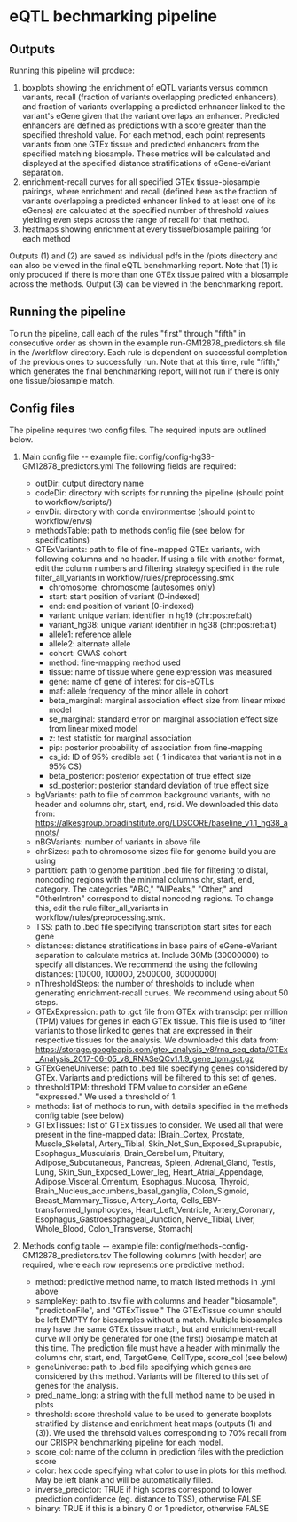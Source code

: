# eQTL bechmarking pipeline

## Outputs
Running this pipeline will produce:
1. boxplots showing the enrichment of eQTL variants versus common variants, recall (fraction of variants overlapping predicted enhancers), and fraction of variants overlapping a predicted enhnancer linked to the variant's eGene given that the variant overlaps an enhancer. Predicted enhancers are defined as predictions with a score greater than the specified threshold value. For each method, each point represents variants from one GTEx tissue and predicted enhancers from the specified matching biosample. These metrics will be calculated and displayed at the specified distance stratifications of eGene-eVariant separation.
2. enrichment-recall curves for all specified GTEx tissue-biosample pairings, where enrichment and recall (defined here as the fraction of variants overlapping a predicted enhancer linked to at least one of its eGenes) are calculated at the specified number of threshold values yielding even steps across the range of recall for that method.
3. heatmaps showing enrichment at every tissue/biosample pairing for each method

Outputs (1) and (2) are saved as individual pdfs in the /plots directory and can also be viewed in the final eQTL benchmarking report. Note that (1) is only produced if there is more than one GTEx tissue paired with a biosample across the methods. Output (3) can be viewed in the benchmarking report.

## Running the pipeline
To run the pipeline, call each of the rules "first" through "fifth" in consecutive order as shown in the example run-GM12878_predictors.sh file in the /workflow directory. Each rule is dependent on successful completion of the previous ones to successfully run. Note that at this time, rule "fifth," which generates the final benchmarking report, will not run if there is only one tissue/biosample match.

## Config files
The pipeline requires two config files. The required inputs are outlined below.
1. Main config file -- example file: config/config-hg38-GM12878_predictors.yml
The following fields are required:
    - outDir: output directory name
    - codeDir: directory with scripts for running the pipeline (should point to workflow/scripts/)
    - envDir: directory with conda environmentse (should point to workflow/envs)
    - methodsTable: path to methods config file (see below for specifications)
    - GTExVariants: path to file of fine-mapped GTEx variants, with following columns and no header. If using a file with another format, edit the column numbers and filtering strategy specified in the rule filter_all_variants in workflow/rules/preprocessing.smk
      - chromosome:      chromosome (autosomes only)
      - start:   start position of variant (0-indexed)
      - end:     end position of variant (0-indexed)
      - variant: unique variant identifier in hg19 (chr:pos:ref:alt)
      - variant_hg38:    unique variant identifier in hg38 (chr:pos:ref:alt)
      - allele1: reference allele 
      - allele2: alternate allele
      - cohort:  GWAS cohort
      - method:  fine-mapping method used
      - tissue:  name of tissue where gene expression was measured
      - gene:    name of gene of interest for cis-eQTLs
      - maf:     allele frequency of the minor allele in cohort
      - beta_marginal:   marginal association effect size from linear mixed model
      - se_marginal:     standard error on marginal association effect size from linear mixed model
      - z:       test statistic for marginal association
      - pip:     posterior probability of association from fine-mapping
      - cs_id:   ID of 95% credible set (-1 indicates that variant is not in a 95% CS)
      - beta_posterior:  posterior expectation of true effect size
      - sd_posterior:    posterior standard deviation of true effect size
    - bgVariants: path to file of common background variants, with no header and columns chr, start, end, rsid. We downloaded this data from: https://alkesgroup.broadinstitute.org/LDSCORE/baseline_v1.1_hg38_annots/
    - nBGVariants: number of variants in above file
    - chrSizes: path to chromosome sizes file for genome build you are using
    - partition: path to genome partition .bed file for filtering to distal, noncoding regions with the minimal columns chr, start, end, category. The categories "ABC," "AllPeaks," "Other," and "OtherIntron" correspond to distal noncoding regions. To change this, edit the rule filter_all_variants in workflow/rules/preprocessing.smk.
    - TSS: path to .bed file specifying transcription start sites for each gene
    - distances: distance stratifications in base pairs of eGene-eVariant separation to calculate metrics at. Include 30Mb (30000000) to specify all distances. We recommend the using the following distances: [10000, 100000, 2500000, 30000000]
    - nThresholdSteps: the number of thresholds to include when generating enrichment-recall curves. We recommend using about 50 steps.
    - GTExExpression: path to .gct file from GTEx with transcipt per million (TPM) values for genes in each GTEx tissue. This file is used to filter variants to those linked to genes that are expressed in their respective tissues for the analysis. We downloaded this data from: https://storage.googleapis.com/gtex_analysis_v8/rna_seq_data/GTEx_Analysis_2017-06-05_v8_RNASeQCv1.1.9_gene_tpm.gct.gz
    - GTExGeneUniverse: path to .bed file specifying genes considered by GTEx. Variants and predictions will be filtered to this set of genes.
    - thresholdTPM: threshold TPM value to consider an eGene "expressed." We used a threshold of 1. 
    - methods: list of methods to run, with details specified in the methods config table (see below)
    - GTExTissues: list of GTEx tissues to consider. We used all that were present in the fine-mapped data: [Brain_Cortex, Prostate, Muscle_Skeletal, Artery_Tibial, Skin_Not_Sun_Exposed_Suprapubic, Esophagus_Muscularis, Brain_Cerebellum, Pituitary, Adipose_Subcutaneous, Pancreas, Spleen, Adrenal_Gland, Testis, Lung, Skin_Sun_Exposed_Lower_leg, Heart_Atrial_Appendage, Adipose_Visceral_Omentum, Esophagus_Mucosa, Thyroid, Brain_Nucleus_accumbens_basal_ganglia, Colon_Sigmoid, Breast_Mammary_Tissue, Artery_Aorta, Cells_EBV-transformed_lymphocytes, Heart_Left_Ventricle, Artery_Coronary, Esophagus_Gastroesophageal_Junction, Nerve_Tibial, Liver, Whole_Blood, Colon_Transverse, Stomach]
  
2. Methods config table -- example file: config/methods-config-GM12878_predictors.tsv
The following columns (with header) are required, where each row represents one predictive method:
   - method: predictive method name, to match listed methods in .yml above
   - sampleKey: path to .tsv file with columns and header "biosample", "predictionFile", and "GTExTissue." The GTExTissue column should be left EMPTY for biosamples without a match. Multiple biosamples may have the same GTEx tissue match, but and enrichment-recall curve will only be generated for one (the first) biosample match at this time. The prediction file must have a header with minimally the columns chr, start, end, TargetGene, CellType, score_col (see below)
   - geneUniverse: path to .bed file specifying which genes are considered by this method. Variants will be filtered to this set of genes for the analysis.
   - pred_name_long: a string with the full method name to be used in plots
   - threshold: score threshold value to be used to generate boxplots stratified by distance and enrichment heat maps (outputs (1) and (3)). We used the threhsold values corresponding to 70% recall from our CRISPR benchmarking pipeline for each model.
   - score_col: name of the column in prediction files with the prediction score
   - color: hex code specifying what color to use in plots for this method. May be left blank and will be automatically filled.
   - inverse_predictor: TRUE if high scores correspond to lower prediction confidence (eg. distance to TSS), otherwise FALSE
   - binary: TRUE if this is a binary 0 or 1 predictor, otherwise FALSE


